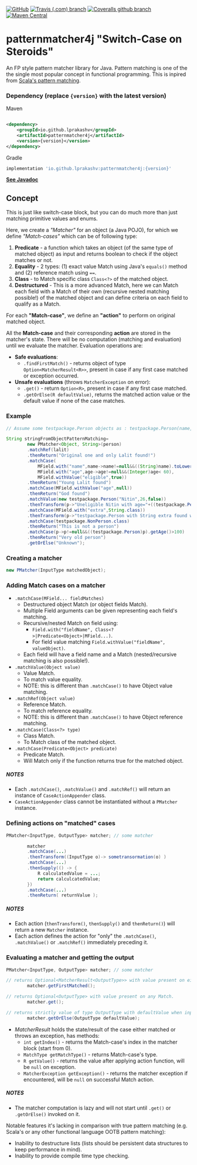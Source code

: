 [![GitHub](https://img.shields.io/github/license/lprakashv/patternmatcher4j?style=flat-square)](LICENSE)
[![Travis (.com) branch](https://img.shields.io/travis/com/lprakashv/patternmatcher4j/master?style=flat-square)](https://travis-ci.com/lprakashv/patternmatcher4j)
[![Coveralls github branch](https://img.shields.io/coveralls/github/lprakashv/patternmatcher4j/master?style=flat-square)](https://coveralls.io/github/lprakashv/patternmatcher4j?branch=master)
[![Maven Central](https://img.shields.io/maven-central/v/io.github.lprakashv/patternmatcher4j?style=flat-square)](https://search.maven.org/search?q=g:%22io.github.lprakashv%22%20AND%20a:%22patternmatcher4j%22)

# patternmatcher4j "Switch-Case on Steroids"

An FP style pattern matcher library for Java. Pattern matching is one of the the single most popular concept in
functional programming. This is inpired
from [Scala's pattern matching](https://docs.scala-lang.org/tour/pattern-matching.html).

### Dependency (replace `{version}` with the latest version)

Maven

```xml

<dependency>
    <groupId>io.github.lprakashv</groupId>
    <artifactId>patternmatcher4j</artifactId>
    <version>{version}</version>
</dependency>
```

Gradle

```groovy
implementation 'io.github.lprakashv:patternmatcher4j:{version}'
```

**[See Javadoc](https://lprakashv.github.io/patternmatcher4j/)**

## Concept

This is just like switch-case block, but you can do much more than just matching primitive values and enums.

Here, we create a *"Matcher"* for an object (a Java POJO), for which we define *"Match-cases"* which can be of following
type:

1. **Predicate** - a function which takes an object (of the same type of matched object) as input and returns boolean to
   check if the object matches or not.
2. **Equality** - 2 types: (1) exact value Match using Java's `equals()` method and (2) reference match using `==`.
3. **Class** - to Match specific class `Class<?>` of the matched object.
4. **Destructured** - This is a more advanced Match, here we can Match each field with a Match of their own (recursive
   nested matching possible!) of the matched object and can define criteria on each field to qualify as a Match.

For each **"Match-case"**, we define an **"action"** to perform on original matched object.

All the **Match-case** and their corresponding **action** are stored in the matcher's state. There will be no
computation (matching and evaluation) until we evaluate the matcher. Evaluation operations are:

* **Safe evaluations**:
    * `.findFirstMatch()` - returns object of type `Option<MatcherResult<R>>`, present in case if any first case matched
      or exception occurred.
* **Unsafe evaluations** (throws `MatcherException` on error):
    * `.get()` - return `Option<R>`, present in case if any first case matched.
    * `.getOrElse(R defaultValue)`, returns the matched action value or the default value if none of the case matches.

### Example

```java
// Assume some testpackage.Person objects as : testpackage.Person(name, age, eligible, Object extra)

String stringFromObjectPatternMatching=
        new PMatcher<Object, String>(person)
        .matchRef(lalit)
        .thenReturn("Original one and only Lalit found!")
        .matchCase(
            MField.with("name",name->name!=null&&((String)name).toLowerCase().equals("lalit")),
            MField.with("age",age->age!=null&&(Integer)age< 60),
            MField.withValue("eligible",true))
        .thenReturn("Young Lalit found")
        .matchCase(MField.withValue("age",null))
        .thenReturn("God found")
        .matchValue(new testpackage.Person("Nitin",26,false))
        .thenTransform(p->"Uneligible Nitin with age="+((testpackage.Person)p).getAge()+" found")
        .matchCase(MField.with("extra",String.class))
        .thenTransform(p->"testpackage.Person with String extra found with extra value="+((testpackage.Person)p).getExtra())
        .matchCase(testpackage.NonPerson.class)
        .thenReturn("This is not a person")
        .matchCase(p->p!=null&&((testpackage.Person)p).getAge()>100)
        .thenReturn("Very old person")
        .getOrElse("Unknown");
```

### Creating a matcher

```java
new PMatcher(InputType matchedObject);
```

### Adding Match cases on a matcher

* `.matchCase(MField... fieldMatches)`
    * Destructured object Match (or object fields Match).
    * Multiple Field arguments can be given representing each field's matching.
    * Recursive/nested Match on field using:
        * `Field.with("fieldName", Class<?>|Predicate<Object>|MField...)`.
        * For field value matching `Field.withValue("fieldName", valueObject)`.
    * Each field will have a field name and a Match (nested/recursive matching is also possible!).
* `.matchValue(Object value)`
    * Value Match.
    * To match value equality.
    * NOTE: this is different than `.matchCase()` to have Object value matching.
* `.matchRef(Object value)`
    * Reference Match.
    * To match reference equality.
    * NOTE: this is different than `.matchCase()` to have Object reference matching.
* `.matchCase(Class<?> type)`
    * Class Match.
    * To Match class of the matched object.
* `.matchCase(Predicate<Object> predicate)`
    * Predicate Match.
    * Will Match only if the function returns true for the matched object.

##### NOTES

* Each `.matchCase()`, `.matchValue()` and `.matchRef()` will return an instance of `CaseActionAppender` class.
* `CaseActionAppender` class cannot be instantiated without a `PMatcher` instance.

### Defining actions on "matched" cases

```java
PMatcher<InputType, OutputType> matcher; // some matcher

        matcher
        .matchCase(...)
        .thenTransform((InputType o)-> sometransormation(o) )
        .matchCase(...)
        .thenSupply(() -> {
            R calculatedValue = ...;
            return calculcatedValue;
        })
        .matchCase(...)
        .thenReturn( returnValue );
```

##### NOTES

* Each action (`thenTransform()`, `thenSupply()` and `thenReturn()`) will return a new `Matcher` instance.
* Each action defines the action for "only" the `.matchCase()`, `.matchValue()` or `.matchRef()` immediately preceding it.

### Evaluating a matcher and getting the output

```java
PMatcher<InputType, OutputType> matcher; // some matcher

// returns Optional<MatcherResult<OutputType>> with value present on either any first Match or exception occurred.
        matcher.getFirstMatched();

// returns Optional<OutputType> with value present on any Match.
        matcher.get();

// returns strictly value of type OutputType with defaultValue when input object does not Match any case.
        matcher.getOrElse(OutputType defaultValue); 
```

* *MatcherResult<R>* holds the state/result of the case either matched or throws an exception, has methods:
    * `int getIndex()` - returns the Match-case's index in the matcher block (start from 0).
    * `MatchType getMatchType()` - returns Match-case's type.
    * `R getValue()` - returns the value after applying action function, will be `null` on exception.
    * `MatcherException getException()` - returns the matcher exception if encountered, will be `null` on successful
      Match action.

##### NOTES

* The matcher computation is lazy and will not start until `.get()` or `.getOrElse()` invoked on it.

Notable features it's lacking in comparison with true pattern matching (e.g. Scala's or any other functional language
OOTB pattern matching):

* Inability to destructure lists (lists should be persistent data structures to keep performance in mind).
* Inability to provide compile time type checking.
